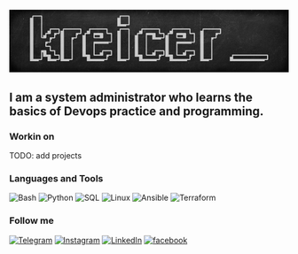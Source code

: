 [![Header](https://github.com/kreicer/kreicer/blob/main/assets/header.png)](https://www.linkedin.com/in/lulukreicer)

## I am a system administrator who learns the basics of Devops practice and programming.

### Workin on
TODO: add projects

### Languages and Tools
![Bash](https://img.shields.io/badge/-Bash-282828?style=for-the-badge&logo=gnu-bash&logoColor=ffffff)
![Python](https://img.shields.io/badge/-Python-282828?style=for-the-badge&logo=python&logoColor=ffffff)
![SQL](https://img.shields.io/badge/-SQL-282828?style=for-the-badge&logo=postgresql&logoColor=ffffff)
![Linux](https://img.shields.io/badge/-Linux-282828?style=for-the-badge&logo=ubuntu&logoColor=ffffff)
![Ansible](https://img.shields.io/badge/-Ansible-282828?style=for-the-badge&logo=ansible&logoColor=ffffff)
![Terraform](https://img.shields.io/badge/-Terraform-282828?style=for-the-badge&logo=terraform&logoColor=ffffff)

### Follow me

[![Telegram](https://img.shields.io/badge/-Telegram-282828?style=for-the-badge&logo=telegram&logoColor=ffffff)](https://t.me/lulukreicer)
[![Instagram](https://img.shields.io/badge/-Instagram-282828?style=for-the-badge&logo=instagram&logoColor=ffffff)](https://www.instagram.com/lulukreicer)
[![LinkedIn](https://img.shields.io/badge/-LinkedIn-282828?style=for-the-badge&logo=linkedin&logoColor=ffffff)](https://www.linkedin.com/in/lulukreicer)
[![facebook](https://img.shields.io/badge/-Facebook-282828?style=for-the-badge&logo=facebook&logoColor=ffffff)](https://www.facebook.com/lulukreicer)
